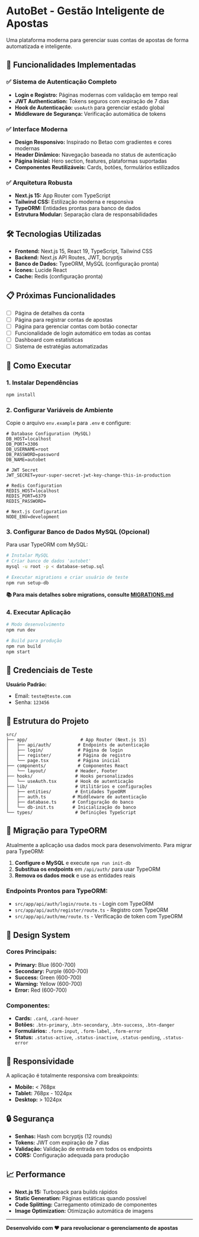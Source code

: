# AutoBet - Gestão Inteligente de Apostas

Uma plataforma moderna para gerenciar suas contas de apostas de forma automatizada e inteligente.

## 🚀 Funcionalidades Implementadas

### ✅ **Sistema de Autenticação Completo**
- **Login e Registro:** Páginas modernas com validação em tempo real
- **JWT Authentication:** Tokens seguros com expiração de 7 dias
- **Hook de Autenticação:** `useAuth` para gerenciar estado global
- **Middleware de Segurança:** Verificação automática de tokens

### ✅ **Interface Moderna**
- **Design Responsivo:** Inspirado no Betao com gradientes e cores modernas
- **Header Dinâmico:** Navegação baseada no status de autenticação
- **Página Inicial:** Hero section, features, plataformas suportadas
- **Componentes Reutilizáveis:** Cards, botões, formulários estilizados

### ✅ **Arquitetura Robusta**
- **Next.js 15:** App Router com TypeScript
- **Tailwind CSS:** Estilização moderna e responsiva
- **TypeORM:** Entidades prontas para banco de dados
- **Estrutura Modular:** Separação clara de responsabilidades

## 🛠 **Tecnologias Utilizadas**

- **Frontend:** Next.js 15, React 19, TypeScript, Tailwind CSS
- **Backend:** Next.js API Routes, JWT, bcryptjs
- **Banco de Dados:** TypeORM, MySQL (configuração pronta)
- **Ícones:** Lucide React
- **Cache:** Redis (configuração pronta)

## 📋 **Próximas Funcionalidades**

- [ ] Página de detalhes da conta
- [ ] Página para registrar contas de apostas
- [ ] Página para gerenciar contas com botão conectar
- [ ] Funcionalidade de login automático em todas as contas
- [ ] Dashboard com estatísticas
- [ ] Sistema de estratégias automatizadas

## 🚀 **Como Executar**

### 1. Instalar Dependências
```bash
npm install
```

### 2. Configurar Variáveis de Ambiente
Copie o arquivo `env.example` para `.env` e configure:

```env
# Database Configuration (MySQL)
DB_HOST=localhost
DB_PORT=3306
DB_USERNAME=root
DB_PASSWORD=password
DB_NAME=autobet

# JWT Secret
JWT_SECRET=your-super-secret-jwt-key-change-this-in-production

# Redis Configuration
REDIS_HOST=localhost
REDIS_PORT=6379
REDIS_PASSWORD=

# Next.js Configuration
NODE_ENV=development
```

### 3. Configurar Banco de Dados MySQL (Opcional)
Para usar TypeORM com MySQL:

```bash
# Instalar MySQL
# Criar banco de dados 'autobet'
mysql -u root -p < database-setup.sql

# Executar migrations e criar usuário de teste
npm run setup-db
```

**📚 Para mais detalhes sobre migrations, consulte [MIGRATIONS.md](./MIGRATIONS.md)**

### 4. Executar Aplicação
```bash
# Modo desenvolvimento
npm run dev

# Build para produção
npm run build
npm start
```

## 🔐 **Credenciais de Teste**

**Usuário Padrão:**
- Email: `teste@teste.com`
- Senha: `123456`

## 📁 **Estrutura do Projeto**

```
src/
├── app/                    # App Router (Next.js 15)
│   ├── api/auth/          # Endpoints de autenticação
│   ├── login/             # Página de login
│   ├── register/          # Página de registro
│   └── page.tsx           # Página inicial
├── components/            # Componentes React
│   └── layout/           # Header, Footer
├── hooks/                # Hooks personalizados
│   └── useAuth.tsx       # Hook de autenticação
├── lib/                  # Utilitários e configurações
│   ├── entities/         # Entidades TypeORM
│   ├── auth.ts          # Middleware de autenticação
│   ├── database.ts      # Configuração do banco
│   └── db-init.ts       # Inicialização do banco
└── types/                # Definições TypeScript
```

## 🔄 **Migração para TypeORM**

Atualmente a aplicação usa dados mock para desenvolvimento. Para migrar para TypeORM:

1. **Configure o MySQL** e execute `npm run init-db`
2. **Substitua os endpoints** em `/api/auth/` para usar TypeORM
3. **Remova os dados mock** e use as entidades reais

### Endpoints Prontos para TypeORM:
- `src/app/api/auth/login/route.ts` - Login com TypeORM
- `src/app/api/auth/register/route.ts` - Registro com TypeORM  
- `src/app/api/auth/me/route.ts` - Verificação de token com TypeORM

## 🎨 **Design System**

### Cores Principais:
- **Primary:** Blue (600-700)
- **Secondary:** Purple (600-700)
- **Success:** Green (600-700)
- **Warning:** Yellow (600-700)
- **Error:** Red (600-700)

### Componentes:
- **Cards:** `.card`, `.card-hover`
- **Botões:** `.btn-primary`, `.btn-secondary`, `.btn-success`, `.btn-danger`
- **Formulários:** `.form-input`, `.form-label`, `.form-error`
- **Status:** `.status-active`, `.status-inactive`, `.status-pending`, `.status-error`

## 📱 **Responsividade**

A aplicação é totalmente responsiva com breakpoints:
- **Mobile:** < 768px
- **Tablet:** 768px - 1024px
- **Desktop:** > 1024px

## 🔒 **Segurança**

- **Senhas:** Hash com bcryptjs (12 rounds)
- **Tokens:** JWT com expiração de 7 dias
- **Validação:** Validação de entrada em todos os endpoints
- **CORS:** Configuração adequada para produção

## 📈 **Performance**

- **Next.js 15:** Turbopack para builds rápidos
- **Static Generation:** Páginas estáticas quando possível
- **Code Splitting:** Carregamento otimizado de componentes
- **Image Optimization:** Otimização automática de imagens

---

**Desenvolvido com ❤️ para revolucionar o gerenciamento de apostas**